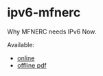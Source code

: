 ipv6-mfnerc
===========

Why MFNERC needs IPv6 Now.

Available:
*	[online](http://tbaschak.github.io/ipv6-mfnerc/)
*	[offline pdf](http://tbaschak.github.io/ipv6-mfnerc/ipv6-mfnerc.pdf)
